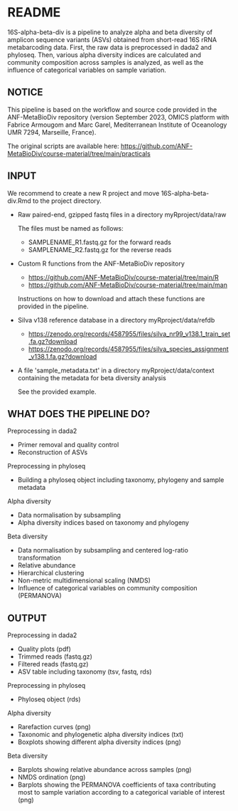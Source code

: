 # README

16S-alpha-beta-div is a pipeline to analyze alpha and beta diversity of amplicon sequence variants (ASVs) obtained from short-read 16S rRNA metabarcoding data. First, the raw data is preprocessed in dada2 and phyloseq. Then, various alpha diversity indices are calculated and community composition across samples is analyzed, as well as the influence of categorical variables on sample variation. 


## NOTICE

This pipeline is based on the workflow and source code provided in the ANF-MetaBioDiv repository (version September 2023, OMICS platform with Fabrice Armougom and Marc Garel, Mediterranean Institute of Oceanology UMR 7294, Marseille, France). 

The original scripts are available here: 
https://github.com/ANF-MetaBioDiv/course-material/tree/main/practicals


## INPUT

We recommend to create a new R project and move 16S-alpha-beta-div.Rmd to the project directory.  

* Raw paired-end, gzipped fastq files in a directory myRproject/data/raw

    The files must be named as follows:
    * SAMPLENAME_R1.fastq.gz for the forward reads
    * SAMPLENAME_R2.fastq.gz for the reverse reads

* Custom R functions from the ANF-MetaBioDiv repository

    * https://github.com/ANF-MetaBioDiv/course-material/tree/main/R
    * https://github.com/ANF-MetaBioDiv/course-material/tree/main/man

    Instructions on how to download and attach these functions are provided in the pipeline.

* Silva v138 reference database in a directory myRproject/data/refdb

    * https://zenodo.org/records/4587955/files/silva_nr99_v138.1_train_set.fa.gz?download
    * https://zenodo.org/records/4587955/files/silva_species_assignment_v138.1.fa.gz?download
 
* A file 'sample_metadata.txt' in a directory myRproject/data/context containing the metadata for beta diversity analysis

  See the provided example.


## WHAT DOES THE PIPELINE DO?

Preprocessing in dada2
* Primer removal and quality control
* Reconstruction of ASVs

Preprocessing in phyloseq
* Building a phyloseq object including taxonomy, phylogeny and sample metadata

Alpha diversity
* Data normalisation by subsampling
* Alpha diversity indices based on taxonomy and phylogeny

Beta diversity
* Data normalisation by subsampling and centered log-ratio transformation
* Relative abundance
* Hierarchical clustering
* Non-metric multidimensional scaling (NMDS)
* Influence of categorical variables on community composition (PERMANOVA)


## OUTPUT

Preprocessing in dada2
* Quality plots (pdf)
* Trimmed reads (fastq.gz)
* Filtered reads (fastq.gz)
* ASV table including taxonomy (tsv, fastq, rds)

Preprocessing in phyloseq
* Phyloseq object (rds)

Alpha diversity
* Rarefaction curves (png)
* Taxonomic and phylogenetic alpha diversity indices (txt)
* Boxplots showing different alpha diversity indices (png)

Beta diversity
* Barplots showing relative abundance across samples (png)
* NMDS ordination (png)
* Barplots showing the PERMANOVA coefficients of taxa contributing most to sample variation according to a categorical variable of interest (png)
